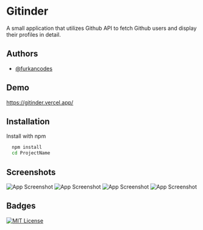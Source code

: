 
# Gitinder 

A small application that utilizes Github API to fetch Github users and display their profiles in detail.




## Authors

- [@furkancodes](https://www.github.com/furkancodes)


## Demo

https://gitinder.vercel.app/

## Installation

Install with npm

```bash
  npm install 
  cd ProjectName
```
    
## Screenshots

![App Screenshot](https://www.dropbox.com/s/6v5xf2f20kl2y4c/404.png?dl=0)
![App Screenshot](https://previews.dropbox.com/p/thumb/ABsFswgj3y2gXG4Laeh6ayq9KXrhwy8fLdrx0hBxl-tCCZUeaBbdrreKq4qqnpTB1dFbr700O0SV-IUBiYwYj6J3F-GL98H2kkAOZJa_8IVfSgvtYUGSOhF4XBhGzi9MU3VjgX-v1MjYK9u9xgKoTI7bK2j7YEg_1fgzFkTPGuakIFhrlX2Ew2lfvkJL-RHTosij7nTxBnoYXuBEmZsex42SzPrt12oUG1j7xWSsGvkXwQDVpmbqh9dKwGNkhpiE92VHLKUvROpqghIR0dJkfa0f-UmnbLsE3kfp750zTJjghbfG7-nS0gcnYWbwhLz4jLWy96Z-1QzOPEUnClkkIhjbvvaG_gxzem1uN9Yttrffrg2OyDfL46_DIDmGYOO-FHM/p.png)
![App Screenshot](https://previews.dropbox.com/p/thumb/ABuno25hoEW4VbmJaX1XBcr4ezQppum_8w5V6YWlTYDxVlOBfFa5-eO4vntwP-JBzpZiwHeI4Nl5mlkql7EBQLU0sc6LLVpIdp0IG-jb26jrm2bei3Gc9EFEkDjXfRskILHfXEBYL0fkaG3UTe6RkwTQOp-4jSNoNIssSfo8iwIdpOI8ySz39MGjhWTfEogmL5dXkszsDen9zmAvXCzIIzSMYNMr3EZN21WZhXPOQAxcCUPk4n95-9bIJsvmeUsxDGLGfGrzRbyW2tcTogsuU19TESKlcVMXegRbWs7vIZuKKi3lsSi4JTNFCmrxu7ZyLXptVTNFGSZOBSVhVDzC_hXr9jD_ssoiqa5R5ZKl2CGGlILKqXYR1TOCCgPN0sfayyA/p.png)
![App Screenshot](https://previews.dropbox.com/p/thumb/ABup90pqFCFhbuF4zhlDQtZYulUFrX-Yot3QFzwJWzpCz8QIG9xkVz8cwFXgPwSqLs4bmyb0Sl6EWoJeB9X2_hw72ue1lnH1TN9BIPMjqWAtnz-hqOT8AYmZ518YuivkAUNMHnNATsYE_OsuNQxrUtovGjcAC8UK32IFe7Mvgk9fHCvEZj7sNJ85vMCbi89ru9Xs88e4NxEJQmaMiANDro2cZ1CJXsVKiu81LCf3A8aubs7Ud86WRmj177KT-eLUrCFQVFD9_4rDewfRGrlEwLPFQ2y69bE-c0iUiGlLHm84efIsPVXzMsLFIx8djTDqTDzOM7PgHsRwH5i404bliTGzaOBPhsOLGJxFCjRMB0IqGPFEoC0rSHxdp466mnYRUEk/p.png)
## Badges

[![MIT License](https://img.shields.io/badge/License-MIT-green.svg)](https://choosealicense.com/licenses/mit/)

